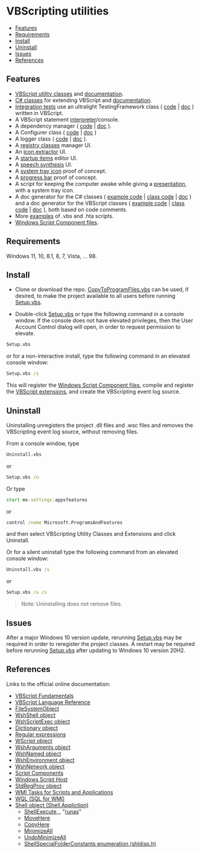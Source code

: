 # VBScripting utilities

- [Features](#features)  
- [Requirements](#requirements)  
- [Install](#install)  
- [Uninstall](#uninstall)  
- [Issues](#issues)  
- [References](#references)  

## Features

- [VBScript utility classes] and [documentation](./docs/VBScriptClasses.md).  
- [C# classes] for extending VBScript and [documentation](./docs/CSharpClasses.md).  
- [Integration tests](./spec/ReadMe.md) use an ultralight TestingFramework class ( [code](./class/TestingFramework.vbs) | [doc](https://github.com/koswald/VBScript/blob/master/docs/VBScriptClasses.md#user-content-testingframework) ) written in VBScript.
- A VBScript statement [interpreter]/console.  
- A dependency manager ( [code](./class/Includer.vbs) | [doc](https://github.com/koswald/VBScript/blob/master/docs/VBScriptClasses.md#user-content-includer) ).  
- A Configurer class ( [code](./class/Configurer.vbs) | [doc](https://github.com/koswald/VBScript/blob/master/docs/VBScriptClasses.md#user-content-configurer) )
- A logger class ( [code](./class/VBSLogger.vbs) | [doc](https://github.com/koswald/VBScript/blob/master/docs/VBScriptClasses.md#user-content-vbslogger) ).
- A [registry classes] manager UI.  
- An [icon extractor] UI.  
- A [startup items] editor UI.  
- A [speech synthesis] UI.  
- A [system tray icon] proof of concept.
- A [progress bar] proof of concept.
- A script for keeping the computer awake while
  giving a [presentation], with a system tray icon.  
- A doc generator for the C# classes ( [example code](./examples/Generate-the-CSharp-docs.vbs) | [class code](./class/DocGeneratorCS.vbs) | [doc](https://github.com/koswald/VBScript/blob/master/docs/VBScriptClasses.md#user-content-docgeneratorcs) ) and a doc generator for the VBScript classes ( [example code](./examples/Generate-the-VBScript-docs.vbs) | [class code](./class/DocGenerator.vbs) | [doc](https://github.com/koswald/VBScript/blob/master/docs/VBScriptClasses.md#user-content-docgenerator) ), both based on code comments.  
- More [examples] of .vbs and .hta scripts.
- [Windows Script Component files].

## Requirements

Windows 11, 10, 8.1, 8, 7, Vista, ... 98.

## Install

- Clone or download the repo. [CopyToProgramFiles.vbs](./CopyToProgramFiles.vbs) can be used, if desired, to make the project available to all users before running [Setup.vbs].

- Double-click [Setup.vbs] or type the following command in a console window. If the console does not have elevated privileges, then the User Account Control dialog will open, in order to request permission to elevate.  

``` cmd
Setup.vbs
```

or for a non-interactive install, type the following command in an elevated console window:  

``` cmd
Setup.vbs /s
```

This will register the [Windows Script Component files], compile and register the [VBScript extensions], and create the VBScripting event log source.  

## Uninstall

Uninstalling unregisters the project .dll files and .wsc files and removes the VBScripting event log source, without removing files.  

From a console window, type

``` cmd
Uninstall.vbs
```

or

``` cmd
Setup.vbs /u
```

Or type

``` cmd
start ms-settings:appsfeatures
```

or

``` cmd
control /name Microsoft.ProgramsAndFeatures
```

and then select VBScripting Utility Classes and Extensions and click Uninstall.  

Or for a silent uninstall  type the following command from an elevated console window:

``` cmd
Uninstall.vbs /s
```

or

``` cmd
Setup.vbs /u /s
```

> Note: Uninstalling does not remove files.

## Issues

After a major Windows 10 version update, rerunning [Setup.vbs] may be required in order to reregister the project classes. A restart may be required before rerunning [Setup.vbs] after updating to Windows 10 version 20H2.  

## References  

Links to the official online documentation:

- [VBScript Fundamentals](https://docs.microsoft.com/en-us/previous-versions/windows/internet-explorer/ie-developer/scripting-articles/0ad0dkea(v=vs.84))  
- [VBScript Language Reference](https://docs.microsoft.com/en-us/previous-versions/windows/internet-explorer/ie-developer/scripting-articles/d1wf56tt(v=vs.84))  
- [FileSystemObject](https://docs.microsoft.com/en-us/previous-versions/windows/internet-explorer/ie-developer/scripting-articles/6kxy1a51(v=vs.84))  
- [WshShell object](https://docs.microsoft.com/en-us/previous-versions/windows/internet-explorer/ie-developer/scripting-articles/aew9yb99(v=vs.84))  
- [WshScriptExec object](https://docs.microsoft.com/en-us/previous-versions/windows/internet-explorer/ie-developer/scripting-articles/2f38xsxe(v=vs.84))  
- [Dictionary object](https://docs.microsoft.com/en-us/previous-versions/windows/internet-explorer/ie-developer/scripting-articles/x4k5wbx4(v=vs.84))  
- [Regular expressions](https://docs.microsoft.com/en-us/previous-versions/windows/internet-explorer/ie-developer/scripting-articles/6wzad2b2(v=vs.84))  
- [WScript object](https://docs.microsoft.com/en-us/previous-versions/windows/internet-explorer/ie-developer/scripting-articles/at5ydy31(v=vs.84))  
- [WshArguments object](https://docs.microsoft.com/en-us/previous-versions/windows/internet-explorer/ie-developer/scripting-articles/ss1ysb2a(v=vs.84))  
- [WshNamed object](https://docs.microsoft.com/en-us/previous-versions/windows/internet-explorer/ie-developer/scripting-articles/d6y04sbb(v=vs.84))  
- [WshEnvironment object](https://docs.microsoft.com/en-us/previous-versions/windows/internet-explorer/ie-developer/scripting-articles/6s7w15a0(v=vs.84))  
- [WshNetwork object](https://docs.microsoft.com/en-us/previous-versions/windows/internet-explorer/ie-developer/scripting-articles/s6wt333f(v=vs.84))  
- [Script Components](https://docs.microsoft.com/en-us/previous-versions/windows/internet-explorer/ie-developer/scripting-articles/asxw6z3c(v=vs.84))  
- [Windows Script Host](https://docs.microsoft.com/en-us/previous-versions/windows/internet-explorer/ie-developer/scripting-articles/9bbdkx3k(v=vs.84))  
- [StdRegProv object](https://docs.microsoft.com/en-us/previous-versions/windows/desktop/regprov/stdregprov)  
- [WMI Tasks for Scripts and Applications](https://docs.microsoft.com/en-us/windows/win32/wmisdk/wmi-tasks-for-scripts-and-applications)  
- [WQL (SQL for WMI)](https://docs.microsoft.com/en-us/windows/win32/wmisdk/wql-sql-for-wmi)  
- [Shell object (Shell.Appliction)](https://docs.microsoft.com/en-us/windows/win32/shell/shell)  
  - [ShellExecute](https://docs.microsoft.com/en-us/windows/win32/shell/shell-shellexecute),,, "[runas](https://docs.microsoft.com/en-us/windows/win32/shell/launch#object-verbs)"  
  - [MoveHere](https://docs.microsoft.com/en-us/windows/win32/shell/folder-movehere)  
  - [CopyHere](https://docs.microsoft.com/en-us/windows/win32/shell/folder-copyhere)  
  - [MinimizeAll](https://docs.microsoft.com/en-us/windows/win32/shell/shell-minimizeall)  
  - [UndoMinimizeAll](https://docs.microsoft.com/en-us/windows/win32/shell/shell-undominimizeall)  
  - [ShellSpecialFolderConstants enumeration (shldisp.h)](https://docs.microsoft.com/en-us/windows/win32/api/shldisp/ne-shldisp-shellspecialfolderconstants)  



[VBScript utility classes]: ./class
[C# classes]: ./.Net
[examples]: ./examples
[Setup.vbs]: ./Setup.vbs
[Windows Script Component files]: https://github.com/koswald/VBScript/blob/master/class/wsc/ReadMe.md#user-content-overview
[VBScript extensions]: ./.Net
[registry classes]: ./examples/RegistryClasses.hta
[icon extractor]: ./examples/IconExtractor.hta
[startup items]: ./examples/StartItems.hta
[speech synthesis]: ./examples/SpeechSynthesis.hta
[speech synthesis]: ./examples/SpeechSynthesis.hta
[presentation]: ./examples/Presentation.vbs
[interpreter]: ./examples/VBSInterpreter.hta
[system tray icon]: ./.Net/test/NotifyIcon-test.vbs
[progress bar]: ./.Net/test/ProgressBar-test.vbs
